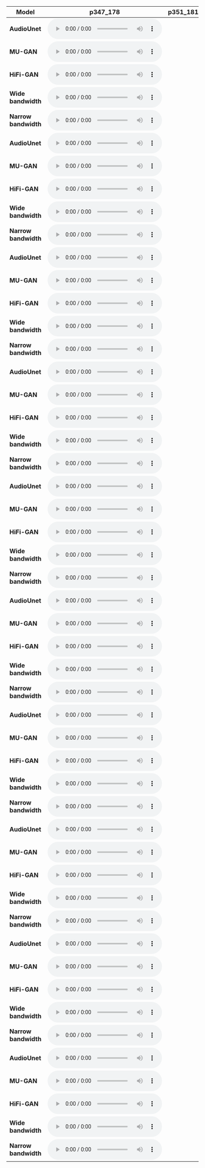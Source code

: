 | **Model** | **p347_178** | **p351_181** | **p360_223** | **p361_094** | **p361_302** | **p362_125** | **p362_260** | **p363_307** | **p364_256** | **p376_037** |
|-----------|-----------------------------------------------------------------|-----------------------------------------------------------------|-----------------------------------------------------------------|-----------------------------------------------------------------|-----------------------------------------------------------------|-----------------------------------------------------------------|-----------------------------------------------------------------|-----------------------------------------------------------------|-----------------------------------------------------------------|-----------------------------------------------------------------|
| **AudioUnet** | <audio controls><source src="data/listening_test/p347/p347_178_upsample48_audiounet.wav" type="audio/wav"></audio> |
| **MU-GAN** | <audio controls><source src="data/listening_test/p347/p347_178_upsample48_gan.wav" type="audio/wav"></audio> |
| **HiFi-GAN** | <audio controls><source src="data/listening_test/p347/p347_178_upsample48_hifigan.wav" type="audio/wav"></audio> |
| **Wide bandwidth** | <audio controls><source src="data/listening_test/p347/p347_178_hr48.wav" type="audio/wav"></audio> |
| **Narrow bandwidth** | <audio controls><source src="data/listening_test/p347/p347_178_lr_input16.wav" type="audio/wav"></audio> |
| **AudioUnet** | <audio controls><source src="data/listening_test/p351/p351_181_upsample48_audiounet.wav" type="audio/wav"></audio> |
| **MU-GAN** | <audio controls><source src="data/listening_test/p351/p351_181_upsample48_gan.wav" type="audio/wav"></audio> |
| **HiFi-GAN** | <audio controls><source src="data/listening_test/p351/p351_181_upsample48_hifigan.wav" type="audio/wav"></audio> |
| **Wide bandwidth** | <audio controls><source src="data/listening_test/p351/p351_181_hr48.wav" type="audio/wav"></audio> |
| **Narrow bandwidth** | <audio controls><source src="data/listening_test/p351/p351_181_lr_input16.wav" type="audio/wav"></audio> |
| **AudioUnet** | <audio controls><source src="data/listening_test/p360/p360_223_upsample48_audiounet.wav" type="audio/wav"></audio> |
| **MU-GAN** | <audio controls><source src="data/listening_test/p360/p360_223_upsample48_gan.wav" type="audio/wav"></audio> |
| **HiFi-GAN** | <audio controls><source src="data/listening_test/p360/p360_223_upsample48_hifigan.wav" type="audio/wav"></audio> |
| **Wide bandwidth** | <audio controls><source src="data/listening_test/p360/p360_223_hr48.wav" type="audio/wav"></audio> |
| **Narrow bandwidth** | <audio controls><source src="data/listening_test/p360/p360_223_lr_input16.wav" type="audio/wav"></audio> |
| **AudioUnet** | <audio controls><source src="data/listening_test/p361/p361_094_upsample48_audiounet.wav" type="audio/wav"></audio> |
| **MU-GAN** | <audio controls><source src="data/listening_test/p361/p361_094_upsample48_gan.wav" type="audio/wav"></audio> |
| **HiFi-GAN** | <audio controls><source src="data/listening_test/p361/p361_094_upsample48_hifigan.wav" type="audio/wav"></audio> |
| **Wide bandwidth** | <audio controls><source src="data/listening_test/p361/p361_094_hr48.wav" type="audio/wav"></audio> |
| **Narrow bandwidth** | <audio controls><source src="data/listening_test/p361/p361_094_lr_input16.wav" type="audio/wav"></audio> |
| **AudioUnet** | <audio controls><source src="data/listening_test/p361/p361_302_upsample48_audiounet.wav" type="audio/wav"></audio> |
| **MU-GAN** | <audio controls><source src="data/listening_test/p361/p361_302_upsample48_gan.wav" type="audio/wav"></audio> |
| **HiFi-GAN** | <audio controls><source src="data/listening_test/p361/p361_302_upsample48_hifigan.wav" type="audio/wav"></audio> |
| **Wide bandwidth** | <audio controls><source src="data/listening_test/p361/p361_302_hr48.wav" type="audio/wav"></audio> |
| **Narrow bandwidth** | <audio controls><source src="data/listening_test/p361/p361_302_lr_input16.wav" type="audio/wav"></audio> |
| **AudioUnet** | <audio controls><source src="data/listening_test/p362/p362_125_upsample48_audiounet.wav" type="audio/wav"></audio> |
| **MU-GAN** | <audio controls><source src="data/listening_test/p362/p362_125_upsample48_gan.wav" type="audio/wav"></audio> |
| **HiFi-GAN** | <audio controls><source src="data/listening_test/p362/p362_125_upsample48_hifigan.wav" type="audio/wav"></audio> |
| **Wide bandwidth** | <audio controls><source src="data/listening_test/p362/p362_125_hr48.wav" type="audio/wav"></audio> |
| **Narrow bandwidth** | <audio controls><source src="data/listening_test/p362/p362_125_lr_input16.wav" type="audio/wav"></audio> |
| **AudioUnet** | <audio controls><source src="data/listening_test/p363/p363_307_upsample48_audiounet.wav" type="audio/wav"></audio> |
| **MU-GAN** | <audio controls><source src="data/listening_test/p363/p363_307_upsample48_gan.wav" type="audio/wav"></audio> |
| **HiFi-GAN** | <audio controls><source src="data/listening_test/p363/p363_307_upsample48_hifigan.wav" type="audio/wav"></audio> |
| **Wide bandwidth** | <audio controls><source src="data/listening_test/p363/p363_307_hr48.wav" type="audio/wav"></audio> |
| **Narrow bandwidth** | <audio controls><source src="data/listening_test/p363/p363_307_lr_input16.wav" type="audio/wav"></audio> |
| **AudioUnet** | <audio controls><source src="data/listening_test/p364/p364_256_upsample48_audiounet.wav" type="audio/wav"></audio> |
| **MU-GAN** | <audio controls><source src="data/listening_test/p364/p364_256_upsample48_gan.wav" type="audio/wav"></audio> |
| **HiFi-GAN** | <audio controls><source src="data/listening_test/p364/p364_256_upsample48_hifigan.wav" type="audio/wav"></audio> |
| **Wide bandwidth** | <audio controls><source src="data/listening_test/p364/p364_256_hr48.wav" type="audio/wav"></audio> |
| **Narrow bandwidth** | <audio controls><source src="data/listening_test/p364/p364_256_lr_input16.wav" type="audio/wav"></audio> |
| **AudioUnet** | <audio controls><source src="data/listening_test/p374/p374_028_upsample48_audiounet.wav" type="audio/wav"></audio> |
| **MU-GAN** | <audio controls><source src="data/listening_test/p374/p374_028_upsample48_gan.wav" type="audio/wav"></audio> |
| **HiFi-GAN** | <audio controls><source src="data/listening_test/p374/p374_028_upsample48_hifigan.wav" type="audio/wav"></audio> |
| **Wide bandwidth** | <audio controls><source src="data/listening_test/p374/p374_028_hr48.wav" type="audio/wav"></audio> |
| **Narrow bandwidth** | <audio controls><source src="data/listening_test/p374/p374_028_lr_input16.wav" type="audio/wav"></audio> |
| **AudioUnet** | <audio controls><source src="data/listening_test/p376/p376_037_upsample48_audiounet.wav" type="audio/wav"></audio> |
| **MU-GAN** | <audio controls><source src="data/listening_test/p376/p376_037_upsample48_gan.wav" type="audio/wav"></audio> |
| **HiFi-GAN** | <audio controls><source src="data/listening_test/p376/p376_037_upsample48_hifigan.wav" type="audio/wav"></audio> |
| **Wide bandwidth** | <audio controls><source src="data/listening_test/p376/p376_037_hr48.wav" type="audio/wav"></audio> |
| **Narrow bandwidth** | <audio controls><source src="data/listening_test/p376/p376_037_lr_input16.wav" type="audio/wav"></audio> |
